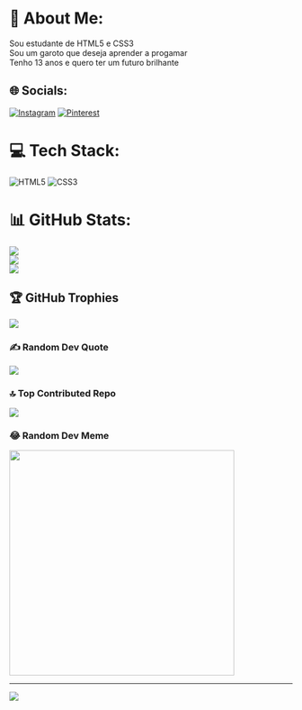 # 💫 About Me:
Sou estudante de HTML5 e CSS3<br>Sou um garoto que deseja aprender a progamar<br>Tenho 13 anos e quero ter um futuro brilhante


## 🌐 Socials:
[![Instagram](https://img.shields.io/badge/Instagram-%23E4405F.svg?logo=Instagram&logoColor=white)](https://instagram.com/luangomes172) [![Pinterest](https://img.shields.io/badge/Pinterest-%23E60023.svg?logo=Pinterest&logoColor=white)](https://pinterest.com/luangomes1209) 

# 💻 Tech Stack:
![HTML5](https://img.shields.io/badge/html5-%23E34F26.svg?style=for-the-badge&logo=html5&logoColor=white) ![CSS3](https://img.shields.io/badge/css3-%231572B6.svg?style=for-the-badge&logo=css3&logoColor=white)
# 📊 GitHub Stats:
![](https://github-readme-stats.vercel.app/api?username=LuanGomes1209&theme=radical&hide_border=true&include_all_commits=false&count_private=false)<br/>
![](https://github-readme-streak-stats.herokuapp.com/?user=LuanGomes1209&theme=radical&hide_border=true)<br/>
![](https://github-readme-stats.vercel.app/api/top-langs/?username=LuanGomes1209&theme=radical&hide_border=true&include_all_commits=false&count_private=false&layout=compact)

## 🏆 GitHub Trophies
![](https://github-profile-trophy.vercel.app/?username=LuanGomes1209&theme=radical&no-frame=false&no-bg=true&margin-w=4)

### ✍️ Random Dev Quote
![](https://quotes-github-readme.vercel.app/api?type=horizontal&theme=radical)

### 🔝 Top Contributed Repo
![](https://github-contributor-stats.vercel.app/api?username=LuanGomes1209&limit=5&theme=monokai&combine_all_yearly_contributions=true)

### 😂 Random Dev Meme
<img src='https://randommeme-five.vercel.app/' style="height: 400px;"/>

---
[![](https://visitcount.itsvg.in/api?id=LuanGomes1209&icon=2&color=1)](https://visitcount.itsvg.in)

<!-- Proudly created with GPRM ( https://gprm.itsvg.in ) -->